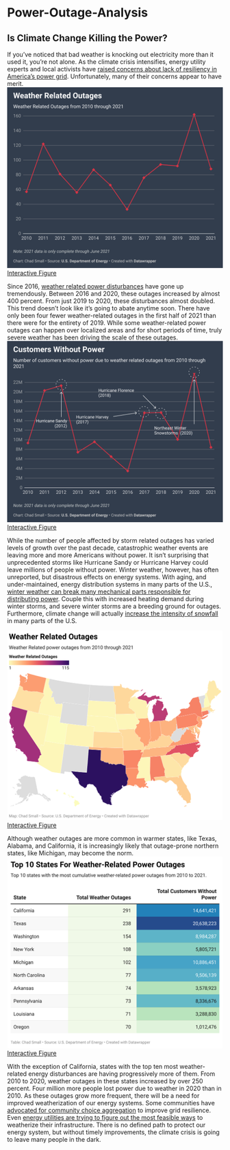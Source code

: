 # Power-Outage-Analysis
## Is Climate Change Killing the Power?
If you’ve noticed that bad weather is knocking out electricity more than it used it, you’re not alone. As the climate crisis intensifies, energy utility experts and local activists have [raised concerns about lack of resiliency in America’s power grid](https://www.theguardian.com/environment/2021/feb/19/power-outages-texas-california-climate-crisis). Unfortunately, many of their concerns appear to have merit.
![Weather Related Outages](https://github.com/caksmall/Power-Outage-Analysis/blob/main/Figures/weather-related-outages.png)
[Interactive Figure](https://datawrapper.dwcdn.net/pZg3l/1/)

Since 2016, [weather related power disturbances](https://www.oe.netl.doe.gov/OE417_annual_summary.aspx) have gone up tremendously. Between 2016 and 2020, these outages increased by almost 400 percent.  From just 2019 to 2020, these disturbances almost doubled. This trend doesn’t look like it’s going to abate anytime soon. There have only been four fewer weather-related outages in the first half of 2021 than there were for the entirety of 2019. While some weather-related power outages can happen over localized areas and for short periods of time, truly severe weather has been driving the scale of these outages.
![Customers Without Power](https://github.com/caksmall/Power-Outage-Analysis/blob/main/Figures/customers-without-power.png)
[Interactive Figure](https://datawrapper.dwcdn.net/izbss/1/)


While the number of people affected by storm related outages has varied levels of growth over the past decade, catastrophic weather events are leaving more and more Americans without power. It isn’t surprising that unprecedented storms like Hurricane Sandy or Hurricane Harvey could leave millions of people without power. Winter weather, however, has often unreported, but disastrous effects on energy systems. With aging, and under-maintained, energy distribution systems in many parts of the U.S., [winter weather can break many mechanical parts responsible for distributing power](https://www.nationalgeographic.com/environment/article/why-does-the-power-go-out-when-its-cold). Couple this with increased heating demand during winter storms, and severe winter storms are a breeding ground for outages. Furthermore, climate change will actually [increase the intensity of snowfall](https://www.climatecommunication.org/new/features/extreme-weather/winter-storms/) in many parts of the U.S.


![Map of Outages](https://github.com/caksmall/Power-Outage-Analysis/blob/main/Figures/weather-related-outages%20(1).png)
[Interactive Figure](https://datawrapper.dwcdn.net/lPHZU/1/)


Although weather outages are more common in warmer states, like Texas, Alabama, and California, it is increasingly likely that outage-prone northern states, like Michigan, may become the norm. 
![Top 10 Outages](https://github.com/caksmall/Power-Outage-Analysis/blob/main/Figures/J9U5R-top-10-states-for-weather-related-power-outages.png)
[Interactive Figure](https://datawrapper.dwcdn.net/J9U5R/1/)


With the exception of California, states with the top ten most weather-related energy disturbances are having progressively more of them. From 2010 to 2020, weather outages in these states increased by over 250 percent. Four million more people lost power due to weather in 2020 than in 2010.
As these outages grow more frequent, there will be a need for improved weatherization of our energy systems. Some communities have [advocated for community choice aggregation](https://nextcity.org/urbanist-news/entry/energy-aggregation-has-potential-transform-how-we-get-power-hurdles-remain) to improve grid resilience. Even [energy utilities are trying to figure out the most feasible ways](https://www.texastribune.org/2021/08/16/texas-electricity-grid-extreme-weather-preparation/) to weatherize their infrastructure. There is no defined path to protect our energy system, but without timely improvements, the climate crisis is going to leave many people in the dark.
